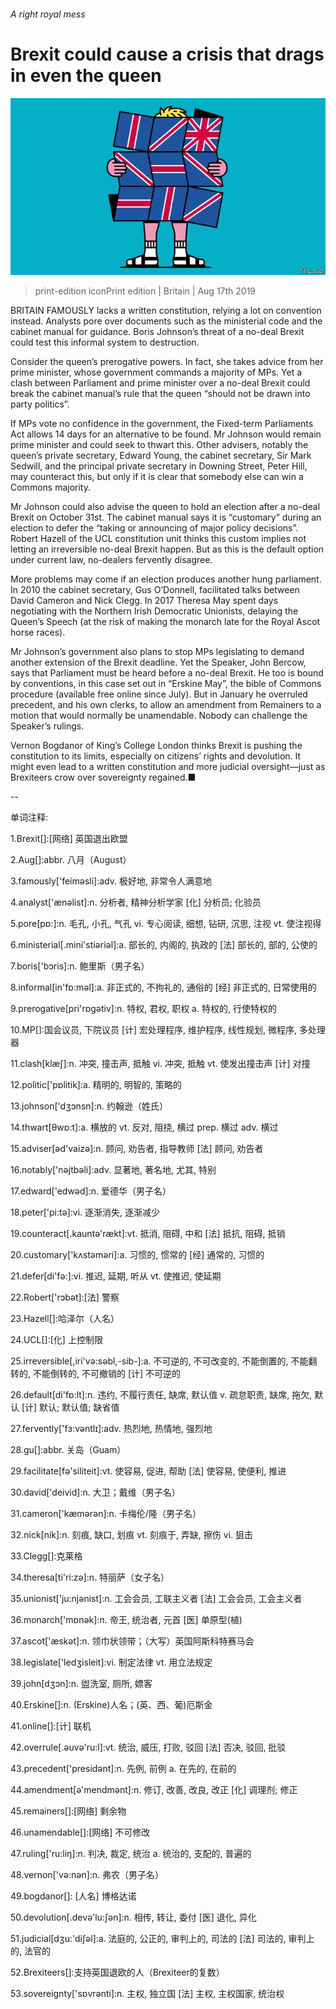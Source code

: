###### A right royal mess

# Brexit could cause a crisis that drags in even the queen 

![image](images/20190817_BRD001_0.jpg) 

> print-edition iconPrint edition | Britain | Aug 17th 2019 

BRITAIN FAMOUSLY lacks a written constitution, relying a lot on convention instead. Analysts pore over documents such as the ministerial code and the cabinet manual for guidance. Boris Johnson’s threat of a no-deal Brexit could test this informal system to destruction. 

Consider the queen’s prerogative powers. In fact, she takes advice from her prime minister, whose government commands a majority of MPs. Yet a clash between Parliament and prime minister over a no-deal Brexit could break the cabinet manual’s rule that the queen “should not be drawn into party politics”. 

If MPs vote no confidence in the government, the Fixed-term Parliaments Act allows 14 days for an alternative to be found. Mr Johnson would remain prime minister and could seek to thwart this. Other advisers, notably the queen’s private secretary, Edward Young, the cabinet secretary, Sir Mark Sedwill, and the principal private secretary in Downing Street, Peter Hill, may counteract this, but only if it is clear that somebody else can win a Commons majority. 

Mr Johnson could also advise the queen to hold an election after a no-deal Brexit on October 31st. The cabinet manual says it is “customary” during an election to defer the “taking or announcing of major policy decisions”. Robert Hazell of the UCL constitution unit thinks this custom implies not letting an irreversible no-deal Brexit happen. But as this is the default option under current law, no-dealers fervently disagree. 

More problems may come if an election produces another hung parliament. In 2010 the cabinet secretary, Gus O’Donnell, facilitated talks between David Cameron and Nick Clegg. In 2017 Theresa May spent days negotiating with the Northern Irish Democratic Unionists, delaying the Queen’s Speech (at the risk of making the monarch late for the Royal Ascot horse races). 

Mr Johnson’s government also plans to stop MPs legislating to demand another extension of the Brexit deadline. Yet the Speaker, John Bercow, says that Parliament must be heard before a no-deal Brexit. He too is bound by conventions, in this case set out in “Erskine May”, the bible of Commons procedure (available free online since July). But in January he overruled precedent, and his own clerks, to allow an amendment from Remainers to a motion that would normally be unamendable. Nobody can challenge the Speaker’s rulings. 

Vernon Bogdanor of King’s College London thinks Brexit is pushing the constitution to its limits, especially on citizens’ rights and devolution. It might even lead to a written constitution and more judicial oversight—just as Brexiteers crow over sovereignty regained.■ 

-- 

 单词注释:

1.Brexit[]:[网络] 英国退出欧盟 

2.Aug[]:abbr. 八月（August） 

3.famously['feimәsli]:adv. 极好地, 非常令人满意地 

4.analyst['ænәlist]:n. 分析者, 精神分析学家 [化] 分析员; 化验员 

5.pore[pɒ:]:n. 毛孔, 小孔, 气孔 vi. 专心阅读, 细想, 钻研, 沉思, 注视 vt. 使注视得 

6.ministerial[.mini'stiәriәl]:a. 部长的, 内阁的, 执政的 [法] 部长的, 部的, 公使的 

7.boris['bɔris]:n. 鲍里斯（男子名） 

8.informal[in'fɒ:mәl]:a. 非正式的, 不拘礼的, 通俗的 [经] 非正式的, 日常使用的 

9.prerogative[pri'rɒgәtiv]:n. 特权, 君权, 职权 a. 特权的, 行使特权的 

10.MP[]:国会议员, 下院议员 [计] 宏处理程序, 维护程序, 线性规划, 微程序, 多处理器 

11.clash[klæʃ]:n. 冲突, 撞击声, 抵触 vi. 冲突, 抵触 vt. 使发出撞击声 [计] 对撞 

12.politic['pɒlitik]:a. 精明的, 明智的, 策略的 

13.johnson['dʒɔnsn]:n. 约翰逊（姓氏） 

14.thwart[θwɒ:t]:a. 横放的 vt. 反对, 阻挠, 横过 prep. 横过 adv. 横过 

15.adviser[әd'vaizә]:n. 顾问, 劝告者, 指导教师 [法] 顾问, 劝告者 

16.notably['nәjtbәli]:adv. 显著地, 著名地, 尤其, 特别 

17.edward['edwәd]:n. 爱德华（男子名） 

18.peter['pi:tә]:vi. 逐渐消失, 逐渐减少 

19.counteract[.kauntә'rækt]:vt. 抵消, 阻碍, 中和 [法] 抵抗, 阻碍, 抵销 

20.customary['kʌstәmәri]:a. 习惯的, 惯常的 [经] 通常的, 习惯的 

21.defer[di'fә:]:vi. 推迟, 延期, 听从 vt. 使推迟, 使延期 

22.Robert['rɔbәt]:[法] 警察 

23.Hazell[]:哈泽尔（人名） 

24.UCL[]:[化] 上控制限 

25.irreversible[,iri'vә:sәbl,-sib-]:a. 不可逆的, 不可改变的, 不能倒置的, 不能翻转的, 不能倒转的, 不可撤销的 [计] 不可逆的 

26.default[di'fɒ:lt]:n. 违约, 不履行责任, 缺席, 默认值 v. 疏怠职责, 缺席, 拖欠, 默认 [计] 默认; 默认值; 缺省值 

27.fervently['fɜ:vəntlɪ]:adv. 热烈地, 热情地, 强烈地 

28.gu[]:abbr. 关岛（Guam） 

29.facilitate[fә'siliteit]:vt. 使容易, 促进, 帮助 [法] 使容易, 使便利, 推进 

30.david['deivid]:n. 大卫；戴维（男子名） 

31.cameron['kæmәrәn]:n. 卡梅伦/隆（男子名） 

32.nick[nik]:n. 刻痕, 缺口, 划痕 vt. 刻痕于, 弄缺, 擦伤 vi. 狙击 

33.Clegg[]:克莱格 

34.theresa[ti'ri:zә]:n. 特丽萨（女子名） 

35.unionist['ju:njәnist]:n. 工会会员, 工联主义者 [法] 工会会员, 工会主义者 

36.monarch['mɒnәk]:n. 帝王, 统治者, 元首 [医] 单原型(植) 

37.ascot['æskәt]:n. 领巾状领带；（大写）英国阿斯科特赛马会 

38.legislate['ledʒisleit]:vi. 制定法律 vt. 用立法规定 

39.john[dʒɔn]:n. 盥洗室, 厕所, 嫖客 

40.Erskine[]:n. (Erskine)人名；(英、西、葡)厄斯金 

41.online[]:[计] 联机 

42.overrule[.әuvә'ru:l]:vt. 统治, 威压, 打败, 驳回 [法] 否决, 驳回, 批驳 

43.precedent['presidәnt]:n. 先例, 前例 a. 在先的, 在前的 

44.amendment[ә'mendmәnt]:n. 修订, 改善, 改良, 改正 [化] 调理剂; 修正 

45.remainers[]:[网络] 剩余物 

46.unamendable[]:[网络] 不可修改 

47.ruling['ru:liŋ]:n. 判决, 裁定, 统治 a. 统治的, 支配的, 普遍的 

48.vernon['vә:nәn]:n. 弗农（男子名） 

49.bogdanor[]: [人名] 博格达诺 

50.devolution[.devә'lu:ʃәn]:n. 相传, 转让, 委付 [医] 退化, 异化 

51.judicial[dʒu:'diʃәl]:a. 法庭的, 公正的, 审判上的, 司法的 [法] 司法的, 审判上的, 法官的 

52.Brexiteers[]:支持英国退欧的人（Brexiteer的复数） 

53.sovereignty['sɒvrәnti]:n. 主权, 独立国 [法] 主权, 主权国家, 统治权 

